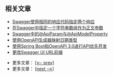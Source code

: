 ## 相关文章

+ [Swagger使用相同的响应代码指定两个响应](docs/Swagger使用相同的响应代码指定两个响应.md)
+ [在Swagger中指定一个字符串数组作为正文参数](docs/在Swagger中指定一个字符串数组作为正文参数.md)
+ [Swagger中的@ApiParam与@ApiModelProperty](docs/Swagger中的@ApiParam与@ApiModelProperty.md)
+ [使用OpenAPI生成器映射日期类型](docs/使用OpenAPI生成器映射日期类型.md)
+ [使用Spring Boot和OpenAPI 3.0进行API优先开发](docs/使用SpringBoot和OpenAPI-3.0进行API优先开发.md)
+ [更改Swagger UI URL前缀](docs/更改SwaggerUI-URL前缀.md)

- 更多文章： [[<-- prev]](../spring-boot-swagger-1/README.md)
- 更多文章： [[next -->]](../spring-boot-swagger-jwt/README.md)